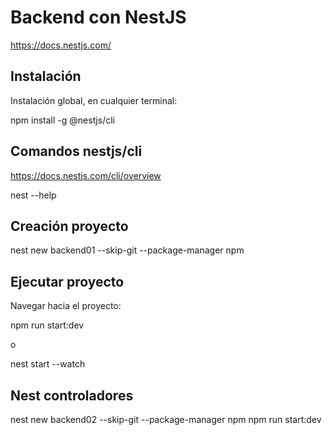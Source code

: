 
# Backend con NestJS

https://docs.nestjs.com/


## Instalación

Instalación global, en cualquier terminal:

npm install -g @nestjs/cli

## Comandos nestjs/cli

https://docs.nestjs.com/cli/overview

nest --help

## Creación proyecto

nest new backend01 --skip-git --package-manager npm

## Ejecutar proyecto

Navegar hacia el proyecto:

npm run start:dev

o 

nest start --watch

## Nest controladores

nest new backend02 --skip-git --package-manager npm
npm run start:dev